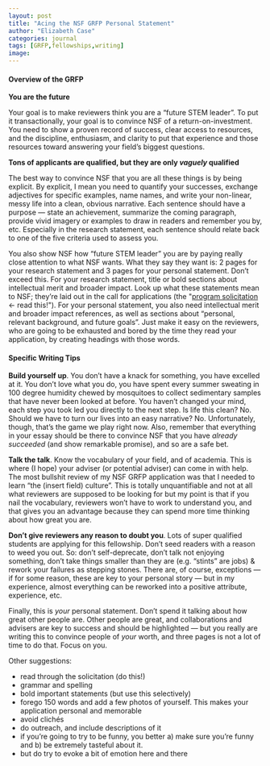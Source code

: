 ```yaml
---
layout: post
title: "Acing the NSF GRFP Personal Statement"
author: "Elizabeth Case"
categories: journal
tags: [GRFP,fellowships,writing]
image:
---
```


#### Overview of the GRFP

**You are the future**

Your goal is to make reviewers think you are a “future STEM leader”. To put it transactionally, your goal is to convince NSF of a return-on-investment. You need to show a proven record of success, clear access to resources, and the discipline, enthusiasm, and clarity to put that experience and those resources toward answering your field’s biggest questions.

**Tons of applicants are qualified, but they are only _vaguely_ qualified**

The best way to convince NSF that you are all these things is by being explicit. By explicit, I mean you need to quantify your successes, exchange adjectives for specific examples, name names, and write your non-linear, messy life into a clean, obvious narrative. Each sentence should have a purpose — state an achievement, summarize the coming paragraph, provide vivid imagery or examples to draw in readers and remember you by, etc. Especially in the research statement, each sentence should relate back to one of the five criteria used to assess you. 

You also show NSF how “future STEM leader” you are by paying really close attention to what NSF wants. What they say they want is: 2 pages for your research statement and 3 pages for your personal statement. Don’t exceed this. For your research statement, title or bold sections about intellectual merit and broader impact. Look up what these statements mean to NSF; they’re laid out in the call for applications (the "[program solicitation](https://www.nsf.gov/pubs/2020/nsf20587/nsf20587.htm) ← read this!"). For your personal statement, you also need intellectual merit and broader impact references, as well as sections about “personal, relevant background, and future goals”. Just make it easy on the reviewers, who are going to be exhausted and bored by the time they read your application, by creating headings with those words. 

#### Specific Writing Tips

**Build yourself up**. You don’t have a knack for something, you have excelled at it. You don’t love what you do, you have spent every summer sweating in 100 degree humidity chewed by mosquitoes to collect sedimentary samples that have never been looked at before. You haven’t changed your mind, each step you took led you directly to the next step. Is life this clean? No. Should we have to turn our lives into an easy narrative? No. Unfortunately, though, that’s the game we play right now. Also, remember that everything in your essay should be there to convince NSF that you have _already succeeded_ (and show remarkable promise), and so are a safe bet.

**Talk the talk**. Know the vocabulary of your field, and of academia. This is where (I hope) your adviser (or potential adviser) can come in with help. The most bullshit review of my NSF GRFP application was that I needed to learn “the (insert field) culture”. This is totally unquantifiable and not at all what reviewers are supposed to be looking for but my point is that if you nail the vocabulary, reviewers won’t have to work to understand you, and that gives you an advantage because they can spend more time thinking about how great you are.

**Don’t give reviewers any reason to doubt you**. Lots of super qualified students are applying for this fellowship. Don’t seed readers with a reason to weed you out. So: don’t self-deprecate, don’t talk not enjoying something, don’t take things smaller than they are (e.g. “stints” are jobs) & rework your failures as stepping stones. There are, of course, exceptions — if for some reason, these are key to your personal story — but in my experience, almost everything can be reworked into a positive attribute, experience, etc.

Finally, this is *your* personal statement. Don’t spend it talking about how great other people are. Other people are great, and collaborations and advisers are key to success and should be highlighted — but you really are writing this to convince people of *your* worth, and three pages is not a lot of time to do that. Focus on you. 

Other suggestions: 

-	read through the solicitation (do this!)
-	grammar and spelling
-	bold important statements (but use this selectively)
-	forego 150 words and add a few photos of yourself. This makes your application personal and memorable 
-	avoid clichés 
-	do outreach, and include descriptions of it
-	if you’re going to try to be funny, you better a) make sure you’re funny and b) be extremely tasteful about it. 
-	but do try to evoke a bit of emotion here and there 
